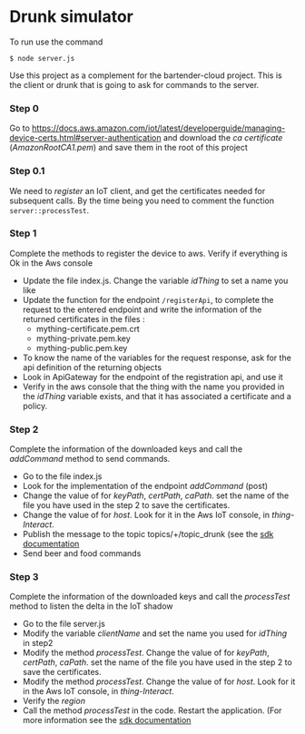 # Drunk simulator

To run use the command
```
$ node server.js
```

Use this project as a complement for the bartender-cloud project. This is the client or drunk that is going to ask for commands to the server.

### Step 0

Go to https://docs.aws.amazon.com/iot/latest/developerguide/managing-device-certs.html#server-authentication and
download the *ca certificate* (_AmazonRootCA1.pem_) and save them in the root of this project

### Step 0.1

We need to _register_ an IoT client, and get the certificates needed for subsequent calls. By the time being you need to comment the function `server::processTest`.

### Step 1

Complete the methods to register the device to aws. Verify if everything is Ok in the Aws console
  - Update the file index.js. Change the variable *idThing* to set a name you like
  - Update the function for the endpoint `/registerApi`, to complete the request to the entered endpoint and write the information of the returned certificates in the files :
    - mything-certificate.pem.crt
    - mything-private.pem.key
    - mything-public.pem.key
  - To know the name of the variables for the request response, ask for the api definition of the returning objects
  - Look in ApiGateway for the endpoint of the registration api, and use it
  - Verify in the aws console that the thing with the name you provided in the *idThing* variable exists, and that it has associated a certificate and a policy.

### Step 2

Complete the information of the downloaded keys and call the *addCommand* method to send commands.

 - Go to the file index.js
 - Look for the implementation of the endpoint *addCommand* (post)
 - Change the value of for *keyPath*, *certPath*, *caPath*. set the name of the file you have used in the step 2 to save the certificates.
 - Change the value of for *host*. Look for it in the Aws IoT console, in *thing*-*Interact*.
 - Publish the message to the topic topics/+/topic_drunk (see the [sdk documentation](https://github.com/aws/aws-iot-device-sdk-js)
 - Send beer and food commands

### Step 3

Complete the information of the downloaded keys and call the *processTest* method to listen the
delta in the IoT shadow
  - Go to the file server.js
  - Modify the variable *clientName* and set the name you used for *idThing* in step2
  - Modify the method *processTest*. Change the value of for *keyPath*, *certPath*, *caPath*. set the name of the file you have used in the step 2 to save the certificates.
  - Modify the method *processTest*. Change the value of for *host*. Look for it in the Aws IoT console, in *thing*-*Interact*.
  - Verify the *region*
  - Call the method *processTest* in the code. Restart the application. (For more information see the [sdk documentation](https://github.com/aws/aws-iot-device-sdk-js)

